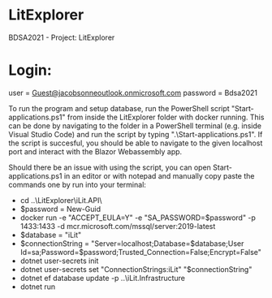 # LitExplorer
BDSA2021 - Project: LitExplorer

<h1>Login:</h1>

user = Guest@jacobsonneoutlook.onmicrosoft.com
password = Bdsa2021

To run the program and setup database, run the PowerShell script "Start-applications.ps1" from inside the LitExplorer folder with docker running. 
This can be done by navigating to the folder in a PowerShell terminal (e.g. inside Visual Studio Code) and run the script by typing ".\Start-applications.ps1".
If the script is succesful, you should be able to navigate to the given localhost port and interact with the Blazor Webassembly app. 

Should there be an issue with using the script, you can open Start-applications.ps1 in an editor or with notepad and manually copy paste the commands one by run into your terminal:
- cd ..\LitExplorer\iLit.API\
- $password = New-Guid
- docker run -e "ACCEPT_EULA=Y" -e "SA_PASSWORD=$password" -p 1433:1433 -d mcr.microsoft.com/mssql/server:2019-latest
- $database = "iLit"
- $connectionString = "Server=localhost;Database=$database;User Id=sa;Password=$password;Trusted_Connection=False;Encrypt=False"
- dotnet user-secrets init
- dotnet user-secrets set "ConnectionStrings:iLit" "$connectionString"
- dotnet ef database update -p ..\iLit.Infrastructure
- dotnet run






